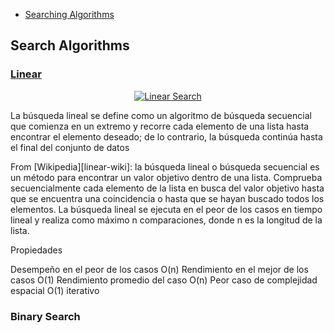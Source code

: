 * [Searching Algorithms](https://www.geeksforgeeks.org/searching-algorithms/)

## Search Algorithms



### [Linear](./linear_search.rs)

<p align="center">
  <a href="https://www.geeksforgeeks.org/searching-algorithms/" target="blank"><img src="https://camo.githubusercontent.com/d529475d7fbb7f794a71db252691b3350c4af8b41003fe294ebeeb21644cdda5/687474703a2f2f7777772e7475746f7269616c73706f696e742e636f6d2f646174615f737472756374757265735f616c676f726974686d732f696d616765732f6c696e6561725f7365617263682e676966" width="" alt="Linear Search" /></a>
</p>

La búsqueda lineal se define como un algoritmo de búsqueda secuencial que comienza en un extremo y recorre cada elemento de una lista hasta encontrar el elemento deseado; de lo contrario, la búsqueda continúa hasta el final del conjunto de datos


From [Wikipedia][linear-wiki]: la búsqueda lineal o búsqueda secuencial es un método para encontrar un valor objetivo dentro de una lista. Comprueba secuencialmente cada elemento de la lista en busca del valor objetivo hasta que se encuentra una coincidencia o hasta que se hayan buscado todos los elementos. La búsqueda lineal se ejecuta en el peor de los casos en tiempo lineal y realiza como máximo n comparaciones, donde n es la longitud de la lista.

Propiedades

Desempeño en el peor de los casos O(n)
Rendimiento en el mejor de los casos O(1)
Rendimiento promedio del caso O(n)
Peor caso de complejidad espacial O(1) iterativo

### Binary Search